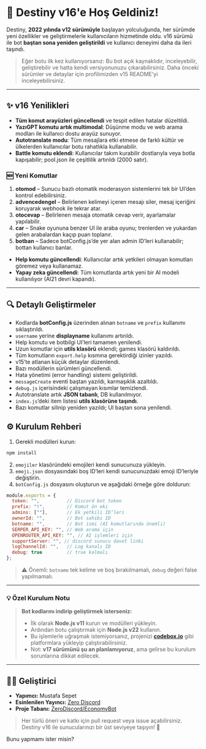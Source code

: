 # 💫 Destiny v16'e Hoş Geldiniz!

Destiny, **2022 yılında v12 sürümüyle** başlayan yolculuğunda, her sürümde yeni özellikler ve geliştirmelerle kullanıcıların hizmetinde oldu. v16 sürümü ile bot **baştan sona yeniden geliştirildi** ve kullanıcı deneyimi daha da ileri taşındı.

> Eğer botu ilk kez kullanıyorsanız: Bu bot açık kaynaklıdır, inceleyebilir, geliştirebilir ve hatta kendi versiyonunuzu çıkarabilirsiniz. Daha önceki sürümler ve detaylar için profilimizden v15 README’yi inceleyebilirsiniz.
---

## ✨ v16 Yenilikleri

* **Tüm komut arayüzleri güncellendi** ve tespit edilen hatalar düzeltildi.
* **YazıGPT komutu artık multimodal**: Düşünme modu ve web arama modları ile kullanıcı dostu arayüz sunuyor.
* **Autotranslate modu**: Tüm mesajlara etki etmese de farklı kültür ve ülkelerden kullanıcılar botu rahatlıkla kullanabilir.
* **Battle komutu eklendi**: Kullanıcılar takım kurabilir dostlarıyla veya botla kapışabilir; pool.json ile çeşitlilik artırıldı (2000 satır).

### 🆕 Yeni Komutlar

1. **otomod** – Sunucu bazlı otomatik moderasyon sistemlerini tek bir UI’den kontrol edebilirsiniz.
2. **advencedengel** – Belirlenen kelimeyi içeren mesajı siler, mesaj içeriğini koruyarak webhook ile tekrar atar.
3. **otocevap** – Belirlenen mesaja otomatik cevap verir, ayarlamalar yapılabilir.
4. **car** – Snake oyununa benzer UI ile araba oyunu; trenlerden ve yukardan gelen arabalardan kaçıp puan toplanır.
5. **botban** – Sadece botConfig.js’de yer alan admin ID’leri kullanabilir; bottan kullanıcı banlar.

* **Help komutu güncellendi**: Kullanıcılar artık yetkileri olmayan komutları göremez veya kullanamaz.
* **Yapay zeka güncellendi**: Tüm komutlarda artık yeni bir AI modeli kullanılıyor (AI21 devri kapandı).

---

## 🔍 Detaylı Geliştirmeler

* Kodlarda **botConfig.js** üzerinden alınan `botname` ve `prefix` kullanımı sıklaştırıldı.
* `username` yerine **displayname** kullanımı artırıldı.
* Help komutu ve botbilgi UI’leri tamamen yenilendi.
* Uzun komutlar için **utils klasörü** eklendi; games klasörü kaldırıldı.
* Tüm komutların `export.help` kısmına gerektirdiği izinler yazıldı.
* v15’te atlanan küçük detaylar düzenlendi.
* Bazı modüllerin sürümleri güncellendi.
* Hata yönetimi (error handling) sistemi geliştirildi.
* `messageCreate` eventi baştan yazıldı, karmaşıklık azaltıldı.
* `debug.js` içerisindeki çalışmayan kısımlar temizlendi.
* Autotranslate artık **JSON tabanlı**, DB kullanılmıyor.
* `index.js`’deki item listesi **utils klasörüne taşındı**.
* Bazı komutlar silinip yeniden yazıldı; UI baştan sona yenilendi.


## ⚙️ Kurulum Rehberi

1. Gerekli modülleri kurun:

```bash
npm install
```

2. `emojiler` klasöründeki emojileri kendi sunucunuza yükleyin.
3. `emoji.json` dosyasındaki boş ID’leri kendi sunucunuzdaki emoji ID’leriyle değiştirin.
4. `botConfig.js` dosyasını oluşturun ve aşağıdaki örneğe göre doldurun:

```js
module.exports = {
  token: "",          // Discord bot token
  prefix: "!",        // Komut ön eki
  admins: [""],       // Ek yetkili ID’leri
  ownerId: "",        // Bot sahibi ID
  botname: "",        // Bot ismi (AI komutlarında önemli)
  SERPER_API_KEY: "", // Web arama için
  OPENROUTER_API_KEY: "", // AI işlemleri için
  supportServer: "", // discord sunucu davet linki
  logChannelId: "",   // Log kanalı ID
  debug: true         // true kalmalı
};
```

> ⚠️ Önemli: `botname` tek kelime ve boş bırakılmamalı, `debug` değeri false yapılmamalı.

---

### 💡 Özel Kurulum Notu

> **Bot kodlarını indirip geliştirmek isterseniz:**
>
> * İlk olarak **Node.js v11** kurun ve modülleri yükleyin.
> * Ardından botu çalıştırmak için **Node.js v22** kullanın.
> * Bu işlemlerle uğraşmak istemiyorsanız, projenizi **[codebox.io](https://codebox.io)** gibi platformlara yükleyip çalıştırabilirsiniz.
> * Not: **v17 sürümünü şu an planlamıyoruz**, ama gelirse bu kurulum sorunlarına dikkat edilecek.

---

## 👨‍💻 Geliştirici

* **Yapımcı:** Mustafa Sepet
* **Esinlenilen Yayıncı:** [Zero Discord](https://github.com/ZeroDiscord)
* **Proje Tabanı:** [ZeroDiscord/EconomyBot](https://github.com/ZeroDiscord/EconomyBot)

> Her türlü öneri ve katkı için pull request veya issue açabilirsiniz.
> Destiny v16 ile sunucularınızı bir üst seviyeye taşıyın! 🚀

Bunu yapmamı ister misin?
